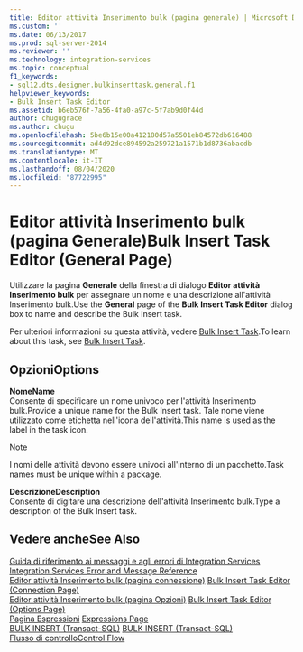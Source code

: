 ```yaml
---
title: Editor attività Inserimento bulk (pagina generale) | Microsoft Docs
ms.custom: ''
ms.date: 06/13/2017
ms.prod: sql-server-2014
ms.reviewer: ''
ms.technology: integration-services
ms.topic: conceptual
f1_keywords:
- sql12.dts.designer.bulkinserttask.general.f1
helpviewer_keywords:
- Bulk Insert Task Editor
ms.assetid: b6eb576f-7a56-4fa0-a97c-5f7ab9d0f44d
author: chugugrace
ms.author: chugu
ms.openlocfilehash: 5be6b15e00a412180d57a5501eb84572db616488
ms.sourcegitcommit: ad4d92dce894592a259721a1571b1d8736abacdb
ms.translationtype: MT
ms.contentlocale: it-IT
ms.lasthandoff: 08/04/2020
ms.locfileid: "87722995"
---
```

# <a name="bulk-insert-task-editor-general-page"></a><span data-ttu-id="03981-102">Editor attività Inserimento bulk (pagina Generale)</span><span class="sxs-lookup"><span data-stu-id="03981-102">Bulk Insert Task Editor (General Page)</span></span>
  <span data-ttu-id="03981-103">Utilizzare la pagina **Generale** della finestra di dialogo **Editor attività Inserimento bulk** per assegnare un nome e una descrizione all'attività Inserimento bulk.</span><span class="sxs-lookup"><span data-stu-id="03981-103">Use the **General** page of the **Bulk Insert Task Editor** dialog box to name and describe the Bulk Insert task.</span></span>  
  
 <span data-ttu-id="03981-104">Per ulteriori informazioni su questa attività, vedere [Bulk Insert Task](control-flow/bulk-insert-task.md).</span><span class="sxs-lookup"><span data-stu-id="03981-104">To learn about this task, see [Bulk Insert Task](control-flow/bulk-insert-task.md).</span></span>  
  
## <a name="options"></a><span data-ttu-id="03981-105">Opzioni</span><span class="sxs-lookup"><span data-stu-id="03981-105">Options</span></span>  
 <span data-ttu-id="03981-106">**Nome**</span><span class="sxs-lookup"><span data-stu-id="03981-106">**Name**</span></span>  
 <span data-ttu-id="03981-107">Consente di specificare un nome univoco per l'attività Inserimento bulk.</span><span class="sxs-lookup"><span data-stu-id="03981-107">Provide a unique name for the Bulk Insert task.</span></span> <span data-ttu-id="03981-108">Tale nome viene utilizzato come etichetta nell'icona dell'attività.</span><span class="sxs-lookup"><span data-stu-id="03981-108">This name is used as the label in the task icon.</span></span>  
  
> [!NOTE]  
>  <span data-ttu-id="03981-109">I nomi delle attività devono essere univoci all'interno di un pacchetto.</span><span class="sxs-lookup"><span data-stu-id="03981-109">Task names must be unique within a package.</span></span>  
  
 <span data-ttu-id="03981-110">**Descrizione**</span><span class="sxs-lookup"><span data-stu-id="03981-110">**Description**</span></span>  
 <span data-ttu-id="03981-111">Consente di digitare una descrizione dell'attività Inserimento bulk.</span><span class="sxs-lookup"><span data-stu-id="03981-111">Type a description of the Bulk Insert task.</span></span>  
  
## <a name="see-also"></a><span data-ttu-id="03981-112">Vedere anche</span><span class="sxs-lookup"><span data-stu-id="03981-112">See Also</span></span>  
 <span data-ttu-id="03981-113">[Guida di riferimento ai messaggi e agli errori di Integration Services](../../2014/integration-services/integration-services-error-and-message-reference.md) </span><span class="sxs-lookup"><span data-stu-id="03981-113">[Integration Services Error and Message Reference](../../2014/integration-services/integration-services-error-and-message-reference.md) </span></span>  
 <span data-ttu-id="03981-114">[Editor attività Inserimento bulk &#40;pagina connessione&#41;](../../2014/integration-services/bulk-insert-task-editor-connection-page.md) </span><span class="sxs-lookup"><span data-stu-id="03981-114">[Bulk Insert Task Editor &#40;Connection Page&#41;](../../2014/integration-services/bulk-insert-task-editor-connection-page.md) </span></span>  
 <span data-ttu-id="03981-115">[Editor attività Inserimento bulk &#40;pagina Opzioni&#41;](../../2014/integration-services/bulk-insert-task-editor-options-page.md) </span><span class="sxs-lookup"><span data-stu-id="03981-115">[Bulk Insert Task Editor &#40;Options Page&#41;](../../2014/integration-services/bulk-insert-task-editor-options-page.md) </span></span>  
 <span data-ttu-id="03981-116">[Pagina Espressioni](expressions/expressions-page.md) </span><span class="sxs-lookup"><span data-stu-id="03981-116">[Expressions Page](expressions/expressions-page.md) </span></span>  
 <span data-ttu-id="03981-117">[BULK INSERT &#40;Transact-SQL&#41;](/sql/t-sql/statements/bulk-insert-transact-sql) </span><span class="sxs-lookup"><span data-stu-id="03981-117">[BULK INSERT &#40;Transact-SQL&#41;](/sql/t-sql/statements/bulk-insert-transact-sql) </span></span>  
 [<span data-ttu-id="03981-118">Flusso di controllo</span><span class="sxs-lookup"><span data-stu-id="03981-118">Control Flow</span></span>](control-flow/control-flow.md)  
  
  
